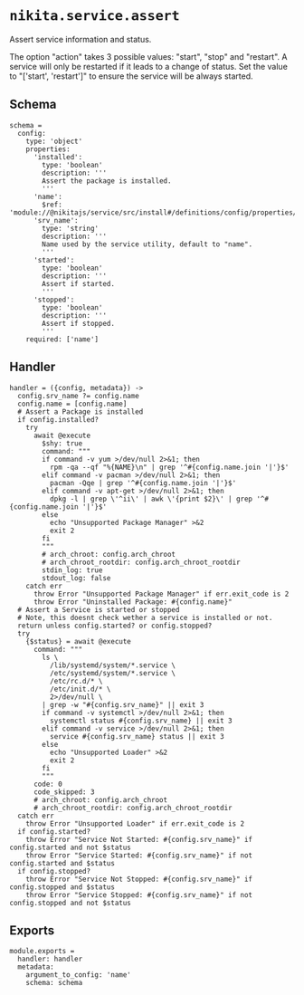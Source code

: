 
# `nikita.service.assert`

Assert service information and status.

The option "action" takes 3 possible values: "start", "stop" and "restart". A 
service will only be restarted if it leads to a change of status. Set the value 
to "['start', 'restart']" to ensure the service will be always started.

## Schema

    schema =
      config:
        type: 'object'
        properties:
          'installed':
            type: 'boolean'
            description: '''
            Assert the package is installed.
            '''
          'name':
            $ref: 'module://@nikitajs/service/src/install#/definitions/config/properties/name'
          'srv_name':
            type: 'string'
            description: '''
            Name used by the service utility, default to "name".
            '''
          'started':
            type: 'boolean'
            description: '''
            Assert if started.
            '''
          'stopped':
            type: 'boolean'
            description: '''
            Assert if stopped.
            '''
        required: ['name']

## Handler

    handler = ({config, metadata}) ->
      config.srv_name ?= config.name
      config.name = [config.name]
      # Assert a Package is installed
      if config.installed?
        try
          await @execute
            $shy: true
            command: """
            if command -v yum >/dev/null 2>&1; then
              rpm -qa --qf "%{NAME}\n" | grep '^#{config.name.join '|'}$'
            elif command -v pacman >/dev/null 2>&1; then
              pacman -Qqe | grep '^#{config.name.join '|'}$'
            elif command -v apt-get >/dev/null 2>&1; then
              dpkg -l | grep \'^ii\' | awk \'{print $2}\' | grep '^#{config.name.join '|'}$'
            else
              echo "Unsupported Package Manager" >&2
              exit 2
            fi
            """
            # arch_chroot: config.arch_chroot
            # arch_chroot_rootdir: config.arch_chroot_rootdir
            stdin_log: true
            stdout_log: false
        catch err
          throw Error "Unsupported Package Manager" if err.exit_code is 2
          throw Error "Uninstalled Package: #{config.name}"
      # Assert a Service is started or stopped
      # Note, this doesnt check wether a service is installed or not.
      return unless config.started? or config.stopped?
      try
        {$status} = await @execute
          command: """
            ls \
              /lib/systemd/system/*.service \
              /etc/systemd/system/*.service \
              /etc/rc.d/* \
              /etc/init.d/* \
              2>/dev/null \
            | grep -w "#{config.srv_name}" || exit 3
            if command -v systemctl >/dev/null 2>&1; then
              systemctl status #{config.srv_name} || exit 3
            elif command -v service >/dev/null 2>&1; then
              service #{config.srv_name} status || exit 3
            else
              echo "Unsupported Loader" >&2
              exit 2
            fi
            """
          code: 0
          code_skipped: 3
          # arch_chroot: config.arch_chroot
          # arch_chroot_rootdir: config.arch_chroot_rootdir
      catch err
        throw Error "Unsupported Loader" if err.exit_code is 2
      if config.started?
        throw Error "Service Not Started: #{config.srv_name}" if config.started and not $status
        throw Error "Service Started: #{config.srv_name}" if not config.started and $status
      if config.stopped?
        throw Error "Service Not Stopped: #{config.srv_name}" if config.stopped and $status
        throw Error "Service Stopped: #{config.srv_name}" if not config.stopped and not $status

## Exports

    module.exports =
      handler: handler
      metadata:
        argument_to_config: 'name'
        schema: schema
